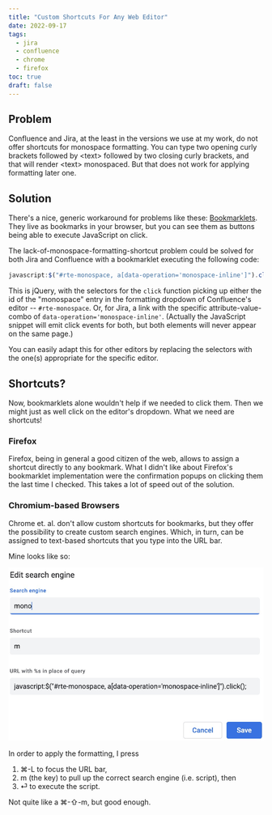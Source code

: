 ```yaml
---
title: "Custom Shortcuts For Any Web Editor"
date: 2022-09-17
tags:
  - jira
  - confluence
  - chrome
  - firefox
toc: true
draft: false
---
```


## Problem

Confluence and Jira, at the least in the versions we use at my work, do not offer shortcuts for monospace formatting. You can type two opening curly brackets followed by \<text\> followed by two closing curly brackets, and that will render \<text\> monospaced. But that does not work for applying formatting later one.

## Solution

There's a nice, generic workaround for problems like these: [Bookmarklets](https://en.wikipedia.org/wiki/Bookmarklet). They live as bookmarks in your browser, but you can see them as buttons being able to execute JavaScript on click.

The lack-of-monospace-formatting-shortcut problem could be solved for both Jira and Confluence with a bookmarklet executing the following code:
```javascript
javascript:$("#rte-monospace, a[data-operation='monospace-inline']").click();
```
This is jQuery, with the selectors for the `click` function picking up either the id of the "monospace" entry in the formatting dropdown of Confluence's editor -- `#rte-monospace`. Or, for Jira, a link with the specific attribute-value-combo of `data-operation='monospace-inline'`. (Actually the JavaScript snippet will emit click events for both, but both elements will never appear on the same page.)

You can easily adapt this for other editors by replacing the selectors with the one(s) appropriate for the specific editor.

## Shortcuts?

Now, bookmarklets alone wouldn't help if we needed to click them. Then we might just as well click on the editor's dropdown. What we need are shortcuts!

### Firefox

Firefox, being in general a good citizen of the web, allows to assign a shortcut directly to any bookmark. What I didn't like about Firefox's bookmarklet implementation were the confirmation popups on clicking them the last time I checked. This takes a lot of speed out of the solution.

### Chromium-based Browsers

Chrome et. al. don't allow custom shortcuts for bookmarks, but they offer the possibility to create custom search engines. Which, in turn, can be assigned to text-based shortcuts that you type into the URL bar.

Mine looks like so:

![Configuration of custom shortcuts in Chromium-based browsers](chrome-custom-search-engine.png)

In order to apply the formatting, I press 

1. ⌘-L to focus the URL bar, 
2. m (the key) to pull up the correct search engine (i.e. script), then 
3. ⏎ to execute the script.

Not quite like a ⌘-⇧-m, but good enough.